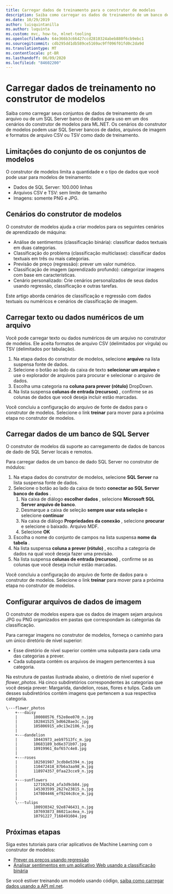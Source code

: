 ```yaml
---
title: Carregar dados de treinamento para o construtor de modelos
description: Saiba como carregar os dados de treinamento de um banco de SQL Server ou de um arquivo para uso em um dos cenários do construtor de modelos para ML.NET.
ms.date: 10/29/2019
author: luisquintanilla
ms.author: luquinta
ms.custom: mvc, how-to, mlnet-tooling
ms.openlocfilehash: 64e366b3c66427ccd2810324abeb880f6cb9ebc1
ms.sourcegitcommit: cdb295dd1db589ce5169ac9ff096f01fd0c2da9d
ms.translationtype: MT
ms.contentlocale: pt-BR
ms.lasthandoff: 06/09/2020
ms.locfileid: "84602200"
---
```

# <a name="load-training-data-into-model-builder"></a>Carregar dados de treinamento no construtor de modelos

Saiba como carregar seus conjuntos de dados de treinamento de um arquivo ou de um SQL Server banco de dados para uso em um dos cenários do construtor de modelos para ML.NET. Os cenários do construtor de modelos podem usar SQL Server bancos de dados, arquivos de imagem e formatos de arquivo CSV ou TSV como dado de treinamento.

## <a name="training-dataset-limitations-in-model-builder"></a>Limitações do conjunto de os conjuntos de modelos

O construtor de modelos limita a quantidade e o tipo de dados que você pode usar para modelos de treinamento:

- Dados de SQL Server: 100.000 linhas
- Arquivos CSV e TSV: sem limite de tamanho
- Imagens: somente PNG e JPG.

## <a name="model-builder-scenarios"></a>Cenários do construtor de modelos

O construtor de modelos ajuda a criar modelos para os seguintes cenários de aprendizado de máquina:

- Análise de sentimentos (classificação binária): classificar dados textuais em duas categorias.
- Classificação do problema (classificação multiclasse): classificar dados textuais em três ou mais categorias.
- Previsão de preço (regressão): prever um valor numérico.
- Classificação de imagem (aprendizado profundo): categorizar imagens com base em características.
- Cenário personalizado: Crie cenários personalizados de seus dados usando regressão, classificação e outras tarefas.

Este artigo aborda cenários de classificação e regressão com dados textuais ou numéricos e cenários de classificação de imagem.

## <a name="load-text-or-numeric-data-from-a-file"></a>Carregar texto ou dados numéricos de um arquivo

Você pode carregar texto ou dados numéricos de um arquivo no construtor de modelos. Ele aceita formatos de arquivo CSV (delimitados por vírgula) ou TSV (delimitados por tabulação).

1. Na etapa dados do construtor de modelos, selecione **arquivo** na lista suspensa fonte de dados.
2. Selecione o botão ao lado da caixa de texto **selecionar um arquivo** e use o explorador de arquivos para procurar e selecionar o arquivo de dados.
3. Escolha uma categoria na **coluna para prever (rótulo)** DropDown.
4. Na lista suspensa **colunas de entrada (recursos)** , confirme se as colunas de dados que você deseja incluir estão marcadas.

Você concluiu a configuração do arquivo de fonte de dados para o construtor de modelos. Selecione o link **treinar** para mover para a próxima etapa no construtor de modelos.

## <a name="load-data-from-a-sql-server-database"></a>Carregar dados de um banco de SQL Server

O construtor de modelos dá suporte ao carregamento de dados de bancos de dado de SQL Server locais e remotos.

Para carregar dados de um banco de dado SQL Server no construtor de módulos:

1. Na etapa dados do construtor de modelos, selecione **SQL Server** na lista suspensa fonte de dados.
1. Selecione o botão ao lado da caixa de texto **conectar ao SQL Server banco de dados** .
    1. Na caixa de diálogo **escolher dados** , selecione **Microsoft SQL Server arquivo de banco**.
    1. Desmarque a caixa de seleção **sempre usar esta seleção** e selecione **continuar**
    1. Na caixa de diálogo **Propriedades da conexão** , selecione **procurar** e selecione o baixado. Arquivo MDF.
    1. Selecione **OK**
1. Escolha o nome do conjunto de campos na lista suspensa **nome da tabela** .
1. Na lista suspensa **coluna a prever (rótulo)** , escolha a categoria de dados na qual você deseja fazer uma previsão.
1. Na lista suspensa **colunas de entrada (recursos)** , confirme se as colunas que você deseja incluir estão marcadas.

Você concluiu a configuração do arquivo de fonte de dados para o construtor de modelos. Selecione o link **treinar** para mover para a próxima etapa no construtor de modelos.

## <a name="set-up-image-data-files"></a>Configurar arquivos de dados de imagem

O construtor de modelos espera que os dados de imagem sejam arquivos JPG ou PNG organizados em pastas que correspondam às categorias da classificação.

Para carregar imagens no construtor de modelos, forneça o caminho para um único diretório de nível superior:

- Esse diretório de nível superior contém uma subpasta para cada uma das categorias a prever.
- Cada subpasta contém os arquivos de imagem pertencentes à sua categoria.

Na estrutura de pastas ilustrada abaixo, o diretório de nível superior é *flower_photos*. Há cinco subdiretórios correspondentes às categorias que você deseja prever: Margarida, dandelion, rosas, flores e tulips. Cada um desses subdiretórios contém imagens que pertencem a sua respectiva categoria.

```text
\---flower_photos
    +---daisy
    |       100080576_f52e8ee070_n.jpg
    |       102841525_bd6628ae3c.jpg
    |       105806915_a9c13e2106_n.jpg
    |
    +---dandelion
    |       10443973_aeb97513fc_m.jpg
    |       10683189_bd6e371b97.jpg
    |       10919961_0af657c4e8.jpg
    |
    +---roses
    |       102501987_3cdb8e5394_n.jpg
    |       110472418_87b6a3aa98_m.jpg
    |       118974357_0faa23cce9_n.jpg
    |
    +---sunflowers
    |       127192624_afa3d9cb84.jpg
    |       145303599_2627e23815_n.jpg
    |       147804446_ef9244c8ce_m.jpg
    |
    \---tulips
            100930342_92e8746431_n.jpg
            107693873_86021ac4ea_n.jpg
            10791227_7168491604.jpg
```

## <a name="next-steps"></a>Próximas etapas

Siga estes tutoriais para criar aplicativos de Machine Learning com o construtor de modelos:

- [Prever os preços usando regressão](../tutorials/predict-prices-with-model-builder.md)
- [Analisar sentimentos em um aplicativo Web usando a classificação binária](../tutorials/sentiment-analysis-model-builder.md)

Se você estiver treinando um modelo usando código, [saiba como carregar dados usando a API ml.net](load-data-ml-net.md).
